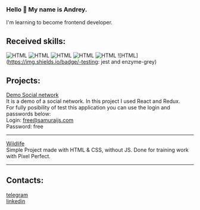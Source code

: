 ### Hello 👋 My name is Andrey.

I'm learning to become frontend developer.

## Received skills:
![HTML](https://img.shields.io/badge/-JS-yellow) ![HTML](https://img.shields.io/badge/-HTML-orange) ![HTML](https://img.shields.io/badge/-CSS-blue) ![HTML](https://img.shields.io/badge/-react-orange) ![HTML](https://img.shields.io/badge/-redux-black) ![HTML](https://img.shields.io/badge/-testing: jest and enzyme-grey)

## Projects:
[Demo Social network](https://naijelo.github.io/it_samurai/#/)<br/>
It is a demo of a social network. In this project I used React and Redux.<br/>
For fully posibility of test this application you can use the login and passwords below:<br/>
Login: free@samuraijs.com<br/>
Password: free<br/>

---

[Wildlife](https://naijelo.github.io/wildlife/)<br/>
Simple Project made with HTML & CSS, without JS. Done for training work with Pixel Perfect.<br/>

---

## Contacts:
[telegram](https://t.me/naijel)<br/>
[linkedin](https://www.linkedin.com/in/andrey-chistabayeu-5048aa172/)<br/>


<!--
**naijelo/naijelo** is a ✨ _special_ ✨ repository because its `README.md` (this file) appears on your GitHub profile.

Here are some ideas to get you started:

- 🔭 I’m currently working on ...
- 🌱 I’m currently learning ...
- 👯 I’m looking to collaborate on ...
- 🤔 I’m looking for help with ...
- 💬 Ask me about ...
- 📫 How to reach me: ...
- 😄 Pronouns: ...
- ⚡ Fun fact: ...
-->

